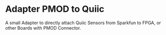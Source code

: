 # Adapter PMOD to Quiic

A small Adapter to directly attach Quiic Sensors from Sparkfun to FPGA, or
other Boards with PMOD Connector.

